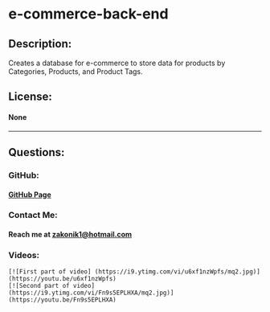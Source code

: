 # e-commerce-back-end

  ## Description: 
  Creates a database for e-commerce to store data for products by Categories, Products, and Product Tags.

  ## License:
  #### None

  ---

  ## Questions:

  ### GitHub: 
  #### [GitHub Page](https://github.com/Zakonik13)

  ### Contact Me:
  #### Reach me at zakonik1@hotmail.com
  
  ### Videos: 

    [![First part of video] (https://i9.ytimg.com/vi/u6xf1nzWpfs/mq2.jpg)](https://youtu.be/u6xf1nzWpfs)
    [![Second part of video] (https://i9.ytimg.com/vi/Fn9s5EPLHXA/mq2.jpg)](https://youtu.be/Fn9s5EPLHXA)
